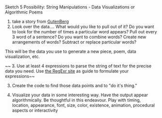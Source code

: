 Sketch 5 Possibility: String Manipulations - Data Visualizations or Algorithmic Poems


1. take a story from [GutenBerg](https://www.gutenberg.org/browse/languages/en)
2. Look over the data.... What would you like to pull out of it? Do you want to look for the number of times a particular word appears? Pull out every 3 word of a sentence? Do you want to combine words? Create new arrangements of words? Subtract or replace particular words?

This will be the data you use to generate a new piece, poem, data visualization, etc.

~~ 3. Use at least 4 expressions to parse the string of text for the precise data you need. Use [the RegExr site](http://regexr.com/) as guide to formulate your expressions~~

3. Create the code to find those data points and to "do it's thing."

4. Visualize your data in some interesting way. Have the output appear algorithmically. Be thoughtful in this endeavour. Play with timing, location, appearance, font, size, color, existence, animation,  procedural aspects or interactivity 




